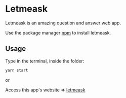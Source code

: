 # Letmeask 

Letmeask is an amazing question and answer web app.


Use the package manager [npm](https://www.npmjs.com) to install letmeask.


## Usage

Type in the terminal, inside the folder:

```bash 
yarn start
```

or

Access this app's website => [letmeask](https://letmeask-4ebba.web.app/)
